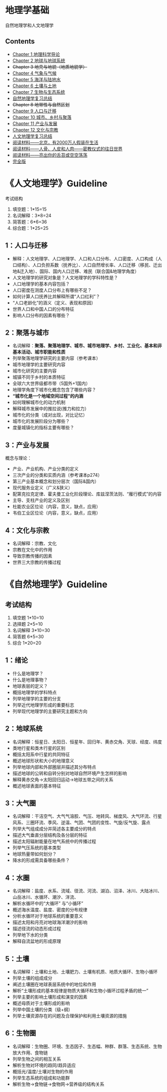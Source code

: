 # 地理学基础
自然地理学和人文地理学

## Contents
- [Chapter 1 地理科学导论](chapter-1.md)
- [Chapter 2 地球与地球系统](chapter-2.md)
- ~~Chapter 3 地壳与地貌（地质地貌学）~~
- [Chapter 4 气象与气候](chapter-3.md)
- [Chapter 5 海洋与陆地水](chapter-4.md)
- [Chapter 6 土壤与土地](chapter-5.md)
- [Chapter 7 生物与生态系统](chapter-6.md)
- [自然地理学复习总结](guideline-ans.md)
- ~~Chapter 8 地带性与自然区划~~
- [Chapter 9 人口与迁移](chapter-8.md)
- [Chapter 10 城市、乡村与聚落](chapter-9.md)
- [Chapter 11 产业与发展](chapter-10.md)
- [Chapter 12 文化与宗教](chapter-11.md)
- [人文地理学复习总结](guideline2-ans.md)
- [阅读材料——北京，有2000万人假装在生活](peking.md)
- [阅读材料——人骨、人皮和人肉——密教仪式的往日世界](https://zhuanlan.zhihu.com/p/24871478)
- [阅读材料——亮出你的舌苔或空空荡荡](la.md)
- [完全版](a.md)

# 《人文地理学》Guideline
考试结构
1. 填空题：1*15=15
2. 名词解释：3*8=24
4. 简答题：6*6=36
5. 综合题：1*25=25

## 1：人口与迁移
- 解释：人文地理学、人口地理学、人口和人口分布、人口密度、人口构成（人口结构）、人口负担系数（抚养比）、人口自然增长率、人口迁移（移民、迁出地&迁入地）、国际、国内人口迁移、难民（联合国&地理学角度）
- 人文地理学的研究对象是？人文地理学的学科特性是？
- 人口地理学的基本内容包括？
- 人口密度在测度人口分布上有哪些不足？
- 如何计算人口抚养比并解释所谓“人口红利”？
- “人口老龄化”的涵义（定义、表现和原因）
- 世界人口和中国人口的分布特征
- 影响人口分布的因素有哪些？
## 2：聚落与城市
- 名词解释：**聚落、聚落地理学、城市、城市地理学、乡村、工业化、基本和非基本活动、城市职能和性质**
- 列举聚落地理学研究的主要内容（参考课本）
- 城市地理学的主要研究内容
- 城市化研究的主要内容
- 城镇不同于乡村的本质特征
- 全球六大世界级都市带（5国外+1国内）
- 地理学角度下城市化概念包含了哪些内容？
- **“城市化是一个地域空间过程”的内涵**
- 如何理解城市化的动力机制
- 解释城市发展中的推拉说(推力和拉力）
- 城市化的分类（成对出现，对比记忆）
- 城市化的发展阶段分为哪些？
- 度量城镇化的指标主要有哪些？
## 3：产业与发展
概念与理论：
- 产业、产业机构、产业分类的定义
- 三次产业的分类和实质内涵（参考课本p274）
- 第三产业基本概念和划分层次（国际&国内）
- 现代服务业定义（广义&狭义）
- 配第克拉克定律、霍夫曼工业化阶段理论、库兹涅茨法则、“雁行模式”的内容
- 主导、支柱产业的定义及区别
- 杜能农业区位论（内容，意义，缺点，应用）
- 韦伯工业区位论（内容，意义，缺点，应用）
## 4：文化与宗教
- 名词解释：宗教、文化
- 宗教在文化中的作用
- 导致宗教传播的因素
- 世界三大宗教的传播过程


# 《自然地理学》Guideline

## 考试结构
1. 填空题 1*10=10
2. 选择题 2*5=10
3. 名词解释 3*10=30
4. 简答题 6*5=30
5. 综合 1*20=20

## 1：绪论
-  什么是地理学？
-  什么是地理事物？
-  地球表层的定义？
-  概括地理学的学科特点
-  列举地理学的主要的分支
-  列举近代地理学形成的重要标志
-  列举现代地理学的主要研究主题和方向
## 2：地球系统
-  名词解释：恒星日、太阳日、恒星年、回归年、黄赤交角、天球、经度、纬度
-  类地行星和类木行星的区别
-  概括太阳系中行星的共同特征
-  概述地球形状和大小的地理意义
-  列举地球内部和外部圈层并描述其分布特点
-  描述地球的公转和自转分别对地球自然环境产生怎样的影响
-  解释黄赤交角->太阳回归运动->地球五带之间的关系
-  概述地球表面的基本特征
## 3：大气圈
-  名词解释：干洁空气、大气气溶胶、气压、地转风、梯度风、大气环流、行星风系、三圈环流、季风、逆温、气团、气团的变性、气旋/反气旋、露点
-  列举大气组成成分并简述各主要成分的特点
-  描述大气垂直分层结构及各分层的特征
-  描述太阳辐射能量在地气系统中的传播过程
-  列举气压系统的基本类型
-  地球热量带如何划分？
-  降水的形成需具备哪些条件？
## 4：水圈
-  名词解释：盐度、水系、流域、径流、河流、湖泊、沼泽、冰川、大陆冰川、山岳冰川、水循环、潮汐、洋流、
-  解析水循环中的“大循环” 与“小循环”
-  概述海水温度、盐度、密度的分布规律
-  分析水循环对于地球系统的重要意义
-  描述太阳和月亮对地球海洋潮汐的影响
-  描述径流的动态形成过程
-  列举地下水的分类
-  解释自流盆地的形成原理
## 5：土壤
-  名词解释：土壤和土地、土壤肥力、土壤有机质、地质大循环、生物小循环
-  列举土壤的组成成分
-  阐述土壤圈在地球表层系统中的地位和作用
-  解析“土壤形成的基本规律是物质大循环和生物小循环过程矛盾的统一”
-  列举主要的影响土壤形成和演变的因素
-  概述母质对于土壤形成的影响
-  列举中国土壤的分类（级+纲）
-  列举土壤资源存在的问题及合理保护和利用土壤资源的措施
## 6：生物圈
-  名词解释：生物圈、环境、生态因子、生态幅、种群、群落、生态系统、生物放大作用、食物链
-  列举生物之间的相互关系
-  解析生物对环境的趋同/趋异适应
-  概括光/温度/土壤对生物的作用
-  列举生态系统的组成和功能群
-  解析生物->食物链->食物网->营养级的结构关系

